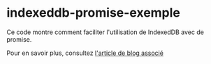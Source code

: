 # indexeddb-promise-exemple

Ce code montre comment faciliter l'utilisation de IndexedDB avec de promise.

Pour en savoir plus, consultez [l'article de blog associé](http://expaceo.com/Blog?id=55)

